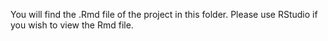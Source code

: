 
You will find the .Rmd file of the project in this folder. Please use RStudio if you wish to view the Rmd file. 

